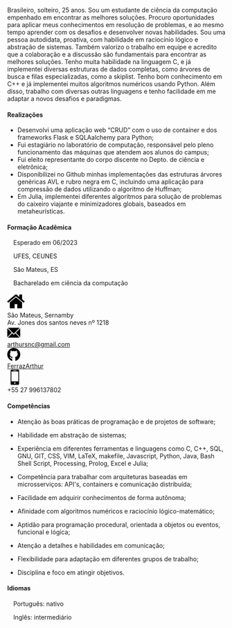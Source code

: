 <link rel="stylesheet" href="./main.css">

<body>

<div class="flex-container">

  <div class="flex-child left">
    
Brasileiro, solteiro, 25 anos. Sou um estudante de ciência da computação empenhado em encontrar as melhores soluções. Procuro oportunidades para aplicar meus conhecimentos em resolução de problemas, e ao mesmo tempo aprender com os desafios e desenvolver novas habilidades. Sou uma pessoa autodidata, proativa, com habilidade em raciocínio lógico e abstração de sistemas. Também valorizo o trabalho em equipe e acredito que a colaboração e a discussão são fundamentais para encontrar as melhores soluções. Tenho muita habilidade na linguagem C, e já implementei diversas estruturas de dados completas, como árvores de busca e filas especializadas, como a skiplist. Tenho bom conhecimento em C++ e já implementei muitos algoritmos numéricos usando Python. Além disso, trabalho com diversas outras linguagens e tenho facilidade em me adaptar a novos desafios e paradigmas.
    
#### Realizações
    
- Desenvolvi uma aplicação web “CRUD” com o uso de container e dos frameworks Flask e SQLAalchemy para Python;
- Fui estagiário no laboratório de computação, responsável pelo pleno funcionamento das máquinas que atendem aos alunos do campus;
- Fui eleito representante do corpo discente no Depto. de ciência e eletrônica;
- Disponibilizei no Github minhas implementações das estruturas árvores genéricas AVL e rubro negra em C, incluindo uma aplicação para compressão de dados utilizando o algoritmo de Huffman;
- Em Julia, implementei diferentes algoritmos para solução de problemas do caixeiro viajante e minimizadores globais,  baseados em metaheurísticas.

 
#### Formação Acadêmica

&ensp;&ensp;Esperado em 06/2023 

&ensp;&ensp;UFES, CEUNES 

&ensp;&ensp;São Mateus, ES   

&ensp;&ensp;Bacharelado em ciência da computação


  </div>

<div class="flex-child right">
  <div class="flex-child right">
    <div class ="flex-container">
    	<div class ="flex-child-image">
      		<img src="/icons/home.png", width=40px>
      	</div>
      	<div class="flex-child-text">
      		São Mateus, Sernamby<br>Av. Jones dos santos neves nº 1218
       	</div>
    </div>
    <div class ="flex-container">
    	<div class ="flex-child-image">
      <img src="/icons/email.png", width=30px> 
      	</div>
        <div class="flex-child-text">
          <a href ="mailto: arthursnc@gmail.com">arthursnc@gmail.com</a>
        </div>
    </div>
    <div class ="flex-container">
    	<div class ="flex-child-image">
      		<img src="/icons/github.png", width=30px>
        </div>
        <div class="flex-child-text">
        	<a href="https://github.com/FerrazArthur">FerrazArthur</a>
        </div>
    </div>
    <div class ="flex-container">
    	<div class ="flex-child-image">
      		<img src="/icons/cell-phone.png", width=35px>
        </div>
        <div class="flex-child-text">
        	+55 27 996137802
        </div>
    </div>
  </div>

#### Competências

- Atenção às boas práticas de programação e de projetos de software;

- Habilidade em abstração de sistemas;

- Experiência em diferentes ferramentas e linguagens como C, C++, SQL, GNU, GIT, CSS, VIM, LaTeX, makefile, Javascript, Python, Java, Bash Shell Script, Processing, Prolog, Excel e Julia;

- Competência para trabalhar com arquiteturas baseadas em microsserviços: API's, containers e comunicação distribuída;

- Facilidade em adquirir conhecimentos de forma autônoma;

- Afinidade com algoritmos numéricos e raciocínio lógico-matemático;

- Aptidão para programação procedural, orientada a objetos ou eventos, funcional e lógica;

- Atenção a detalhes e habilidades em comunicação;

- Flexibilidade para adaptação em diferentes grupos de trabalho;

- Disciplina e foco em atingir objetivos.


#### Idiomas

&ensp;&ensp;Português: nativo

&ensp;&ensp;Inglês: intermediário


</div>
</body>
